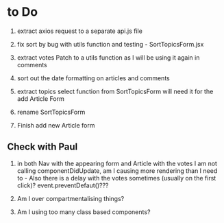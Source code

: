 # to Do

1. extract axios request to a separate api.js file 

2. fix sort by bug with utils function and testing - SortTopicsForm.jsx

3. extract votes Patch to a utils function as I will be using it again in comments

4. sort out the date formatting on articles and comments

5. extract topics select function from SortTopicsForm will need it for the add Article Form

6. rename SortTopicsForm

5. Finish add new Article form

## Check with Paul 

1. in both Nav with the appearing form and Article with the votes I am not calling componentDidUpdate, am I causing more rendering than I need to - Also there is a delay with the votes sometimes (usually on the first click)? event.preventDefaut()???

2. Am I over compartmentalising things? 

3. Am I using too many class based components?